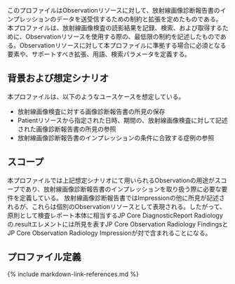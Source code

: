 このプロファイルはObservationリソースに対して、放射線画像診断報告書のインプレッションのデータを送受信するための制約と拡張を定めたものである。
本プロファイルは、放射線画像検査の読影結果を記録、検索、および取得するために、Observationリソースを使用する際の、最低限の制約を記述したものである。Observationリソースに対して本プロファイルに準拠する場合に必須となる要素や、サポートすべき拡張、用語、検索パラメータを定義する。

## 背景および想定シナリオ

本プロファイルは、以下のようなユースケースを想定している。

- 放射線画像検査に対する画像診断報告書の所見の保存
- Patientリソースから指定された日時、期間の、放射線画像検査に対して記述された画像診断報告書の所見の参照
- 放射線画像診断報告書のインプレッションの条件に合致する症例の参照

## スコープ

本プロファイルでは上記想定シナリオにて用いられるObservationの用途がスコープであり、放射線画像診断報告書のインプレッションを取り扱う際に必要な要件を定義している。
放射線画像診断報告書ではImpressionの他に所見が記述されるが、これらは個別のObservationリソースとして表現される。したがって、原則として検査レポート本体に相当するJP Core DiagnosticReport Radiologyの.resultエレメントには所見を表すJP Core Observation Radiology FindingsとJP Core Observation Radiology Impressionが対で含まれることになる。

## プロファイル定義

{% include markdown-link-references.md %}